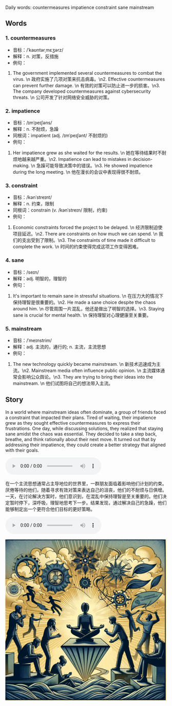 Daily words: countermeasures impatience constraint sane mainstream

## Words
### 1. countermeasures
- 音标：/ˈkaʊntərˌmɛʒərz/ <span style="cursor: pointer;" onclick="document.getElementById('audio-player-1').play()"><i class="fas fa-volume-up"></i></span>
<audio id="audio-player-1" src="audios/words/countermeasures.mp3" style="display:none;"></audio>
- 解释：n. 对策，反措施
- 例句：
1. The government implemented several countermeasures to combat the virus. \n   政府实施了几项对策来抗击病毒。\n2. Effective countermeasures can prevent further damage. \n   有效的对策可以防止进一步的损害。\n3. The company developed countermeasures against cybersecurity threats. \n   公司开发了针对网络安全威胁的对策。

### 2. impatience
- 音标：/ɪmˈpeɪʃəns/ <span style="cursor: pointer;" onclick="document.getElementById('audio-player-2').play()"><i class="fas fa-volume-up"></i></span>
<audio id="audio-player-2" src="audios/words/impatience.mp3" style="display:none;"></audio>
- 解释：n. 不耐烦，急躁
- 同根词：impatient (adj. /ɪmˈpeɪʃənt/ 不耐烦的)
- 例句：
1. Her impatience grew as she waited for the results. \n   她在等待结果时不耐烦地越来越严重。\n2. Impatience can lead to mistakes in decision-making. \n   急躁可能导致决策中的错误。\n3. He showed impatience during the long meeting. \n   他在漫长的会议中表现得很不耐烦。

### 3. constraint
- 音标：/kənˈstreɪnt/ <span style="cursor: pointer;" onclick="document.getElementById('audio-player-3').play()"><i class="fas fa-volume-up"></i></span>
<audio id="audio-player-3" src="audios/words/constraint.mp3" style="display:none;"></audio>
- 解释：n. 约束，限制
- 同根词：constrain (v. /kənˈstreɪn/ 限制，约束)
- 例句：
1. Economic constraints forced the project to be delayed. \n   经济限制迫使项目延迟。\n2. There are constraints on how much we can spend. \n   我们的支出受到了限制。\n3. The constraints of time made it difficult to complete the work. \n   时间的约束使得完成这项工作变得困难。

### 4. sane
- 音标：/seɪn/ <span style="cursor: pointer;" onclick="document.getElementById('audio-player-4').play()"><i class="fas fa-volume-up"></i></span>
<audio id="audio-player-4" src="audios/words/sane.mp3" style="display:none;"></audio>
- 解释：adj. 明智的，理智的
- 例句：
1. It's important to remain sane in stressful situations. \n   在压力大的情况下保持理智是很重要的。\n2. He made a sane choice despite the chaos around him. \n   尽管周围一片混乱，他还是做出了明智的选择。\n3. Staying sane is crucial for mental health. \n   保持理智对心理健康至关重要。

### 5. mainstream
- 音标：/ˈmeɪnstrim/ <span style="cursor: pointer;" onclick="document.getElementById('audio-player-5').play()"><i class="fas fa-volume-up"></i></span>
<audio id="audio-player-5" src="audios/words/mainstream.mp3" style="display:none;"></audio>
- 解释：adj. 主流的，通行的; n. 主流，主流思想
- 例句：
1. The new technology quickly became mainstream. \n   新技术迅速成为主流。\n2. Mainstream media often influence public opinion. \n   主流媒体通常会影响公众舆论。\n3. They are trying to bring their ideas into the mainstream. \n   他们试图将自己的想法带入主流。

## Story
In a world where mainstream ideas often dominate, a group of friends faced a constraint that impacted their plans. Tired of waiting, their impatience grew as they sought effective countermeasures to express their frustrations. One day, while discussing solutions, they realized that staying sane amidst the chaos was essential. They decided to take a step back, breathe, and think rationally about their next move. It turned out that by addressing their impatience, they could create a better strategy that aligned with their goals.

<audio controls>
  <source src="./audios/story/2024-09-13-english.mp3" type="audio/mpeg">
  你的浏览器不支持音频元素。
</audio>
  

在一个主流思想通常占主导地位的世界里，一群朋友面临着影响他们计划的约束。厌倦等待的他们，随着寻求有效对策来表达自己的沮丧，他们的不耐烦与日俱增。一天，在讨论解决方案时，他们意识到，在混乱中保持理智是至关重要的。他们决定暂时停下，深呼吸，理智地思考下一步。结果发现，通过解决自己的急躁，他们能够制定出一个更符合他们目标的更好策略。

<audio controls>
  <source src="./audios/story/2024-09-13-chinese.mp3" type="audio/mpeg">
  你的浏览器不支持音频元素。
</audio>
  

![story](./images/2024-09-13.png)

